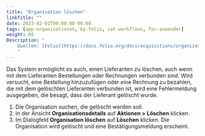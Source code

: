 ```yaml
---
title: "Organisation löschen"
linkTitle: ""
date: 2023-02-01T00:00:00-00:00
tags: [app-organisationen, by-folio, cat-workflows, for-anwender]
weight: 60
Description: "
    Quellen: [Folio](https://docs.folio.org/docs/acquisitions/organizations/#deleting-an-organization) & [GBV](https://info.gbv.de/pages/viewpage.action?pageId=842793025)
    "
---
```


Das System ermöglicht es auch, einen Lieferanten zu löschen, auch wenn mit dem Lieferanten Bestellungen oder Rechnungen verbunden sind. Wird versucht, eine Bestellung hinzuzufügen oder eine Rechnung zu bezahlen, die mit dem gelöschten Lieferanten verbunden ist, wird eine Fehlermeldung ausgegeben, die besagt, dass der Lieferant gelöscht wurde.

1.  Die Organisation suchen, die gelöscht werden soll.
2.  In der Ansicht **Organisationsdetails** auf **Aktionen > Löschen** klicken.
3.  Im Dialogfeld **Organisation löschen** auf **Löschen** klicken. Die Organisation wird gelöscht und eine Bestätigungsmeldung erscheint.
